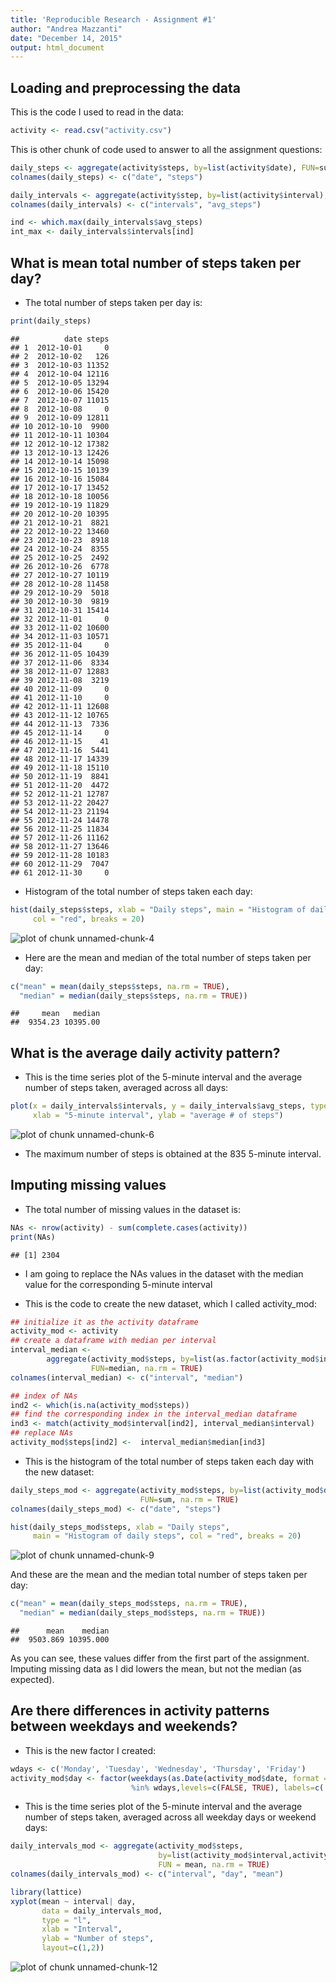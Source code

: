 ```yaml
---
title: 'Reproducible Research - Assignment #1'
author: "Andrea Mazzanti"
date: "December 14, 2015"
output: html_document
---
```


## Loading and preprocessing the data

This is the code I used to read in the data:


```r
activity <- read.csv("activity.csv")
```
This is other chunk of code used to answer to all the assignment questions:


```r
daily_steps <- aggregate(activity$steps, by=list(activity$date), FUN=sum, na.rm = TRUE)
colnames(daily_steps) <- c("date", "steps")

daily_intervals <- aggregate(activity$step, by=list(activity$interval), FUN = mean, na.rm = TRUE) 
colnames(daily_intervals) <- c("intervals", "avg_steps")

ind <- which.max(daily_intervals$avg_steps)
int_max <- daily_intervals$intervals[ind]
```

## What is mean total number of steps taken per day?

- The total number of steps taken per day is:

```r
print(daily_steps)
```

```
##          date steps
## 1  2012-10-01     0
## 2  2012-10-02   126
## 3  2012-10-03 11352
## 4  2012-10-04 12116
## 5  2012-10-05 13294
## 6  2012-10-06 15420
## 7  2012-10-07 11015
## 8  2012-10-08     0
## 9  2012-10-09 12811
## 10 2012-10-10  9900
## 11 2012-10-11 10304
## 12 2012-10-12 17382
## 13 2012-10-13 12426
## 14 2012-10-14 15098
## 15 2012-10-15 10139
## 16 2012-10-16 15084
## 17 2012-10-17 13452
## 18 2012-10-18 10056
## 19 2012-10-19 11829
## 20 2012-10-20 10395
## 21 2012-10-21  8821
## 22 2012-10-22 13460
## 23 2012-10-23  8918
## 24 2012-10-24  8355
## 25 2012-10-25  2492
## 26 2012-10-26  6778
## 27 2012-10-27 10119
## 28 2012-10-28 11458
## 29 2012-10-29  5018
## 30 2012-10-30  9819
## 31 2012-10-31 15414
## 32 2012-11-01     0
## 33 2012-11-02 10600
## 34 2012-11-03 10571
## 35 2012-11-04     0
## 36 2012-11-05 10439
## 37 2012-11-06  8334
## 38 2012-11-07 12883
## 39 2012-11-08  3219
## 40 2012-11-09     0
## 41 2012-11-10     0
## 42 2012-11-11 12608
## 43 2012-11-12 10765
## 44 2012-11-13  7336
## 45 2012-11-14     0
## 46 2012-11-15    41
## 47 2012-11-16  5441
## 48 2012-11-17 14339
## 49 2012-11-18 15110
## 50 2012-11-19  8841
## 51 2012-11-20  4472
## 52 2012-11-21 12787
## 53 2012-11-22 20427
## 54 2012-11-23 21194
## 55 2012-11-24 14478
## 56 2012-11-25 11834
## 57 2012-11-26 11162
## 58 2012-11-27 13646
## 59 2012-11-28 10183
## 60 2012-11-29  7047
## 61 2012-11-30     0
```

- Histogram of the total number of steps taken each day:


```r
hist(daily_steps$steps, xlab = "Daily steps", main = "Histogram of daily steps", 
     col = "red", breaks = 20)
```

![plot of chunk unnamed-chunk-4](figure/unnamed-chunk-4-1.png) 

- Here are the mean and median of the total number of steps taken per day:


```r
c("mean" = mean(daily_steps$steps, na.rm = TRUE), 
  "median" = median(daily_steps$steps, na.rm = TRUE))
```

```
##     mean   median 
##  9354.23 10395.00
```

## What is the average daily activity pattern?

- This is the time series plot of the 5-minute interval and the average number of steps taken, averaged across all days:


```r
plot(x = daily_intervals$intervals, y = daily_intervals$avg_steps, type = "l",
     xlab = "5-minute interval", ylab = "average # of steps")
```

![plot of chunk unnamed-chunk-6](figure/unnamed-chunk-6-1.png) 


- The maximum number of steps is obtained at the 835 5-minute interval.

## Imputing missing values

-  The total number of missing values in the dataset is:


```r
NAs <- nrow(activity) - sum(complete.cases(activity))
print(NAs)
```

```
## [1] 2304
```

- I am going to replace the NAs values in the dataset with the median value for the corresponding 5-minute interval

- This is the code to create the new dataset, which I called activity_mod:


```r
## initialize it as the activity dataframe
activity_mod <- activity
## create a dataframe with median per interval
interval_median <- 
        aggregate(activity_mod$steps, by=list(as.factor(activity_mod$interval)), 
                  FUN=median, na.rm = TRUE)
colnames(interval_median) <- c("interval", "median")

## index of NAs
ind2 <- which(is.na(activity_mod$steps))
## find the corresponding index in the interval_median dataframe
ind3 <- match(activity_mod$interval[ind2], interval_median$interval)
## replace NAs
activity_mod$steps[ind2] <-  interval_median$median[ind3]
```

- This is the histogram of the total number of steps taken each day with the new dataset:


```r
daily_steps_mod <- aggregate(activity_mod$steps, by=list(activity_mod$date),
                             FUN=sum, na.rm = TRUE)
colnames(daily_steps_mod) <- c("date", "steps")

hist(daily_steps_mod$steps, xlab = "Daily steps", 
     main = "Histogram of daily steps", col = "red", breaks = 20)
```

![plot of chunk unnamed-chunk-9](figure/unnamed-chunk-9-1.png) 

And these are the mean and the median total number of steps taken per day:


```r
c("mean" = mean(daily_steps_mod$steps, na.rm = TRUE), 
  "median" = median(daily_steps_mod$steps, na.rm = TRUE))
```

```
##      mean    median 
##  9503.869 10395.000
```

As you can see, these values differ from the first part of the assignment.  
Imputing missing data as I did lowers the mean, but not the median (as expected).

## Are there differences in activity patterns between weekdays and weekends?

- This is the new factor I created:


```r
wdays <- c('Monday', 'Tuesday', 'Wednesday', 'Thursday', 'Friday')
activity_mod$day <- factor(weekdays(as.Date(activity_mod$date, format = "%Y-%m-%d"))
                           %in% wdays,levels=c(FALSE, TRUE), labels=c('weekend', 'weekday'))
```

- This is the time series plot of the 5-minute interval and the average number of steps taken, averaged across all weekday days or weekend days:


```r
daily_intervals_mod <- aggregate(activity_mod$steps,
                                 by=list(activity_mod$interval,activity_mod$day),
                                 FUN = mean, na.rm = TRUE) 
colnames(daily_intervals_mod) <- c("interval", "day", "mean")

library(lattice)
xyplot(mean ~ interval| day, 
       data = daily_intervals_mod,
       type = "l",
       xlab = "Interval",
       ylab = "Number of steps",
       layout=c(1,2))
```

![plot of chunk unnamed-chunk-12](figure/unnamed-chunk-12-1.png) 

